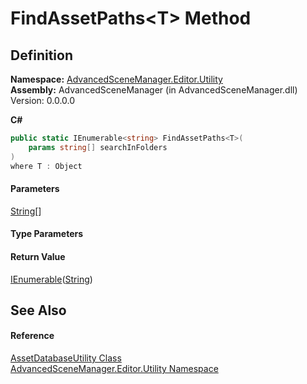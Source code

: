 # FindAssetPaths\<T> Method

## Definition

**Namespace:** [AdvancedSceneManager.Editor.Utility](N_AdvancedSceneManager_Editor_Utility.md)\
**Assembly:** AdvancedSceneManager (in AdvancedSceneManager.dll) Version: 0.0.0.0

**C#**

```c#
public static IEnumerable<string> FindAssetPaths<T>(
	params string[] searchInFolders
)
where T : Object

```

#### Parameters

&#x20; [String](https://learn.microsoft.com/dotnet/api/system.string)\[]&#x20;

#### Type Parameters

#### Return Value

[IEnumerable](https://learn.microsoft.com/dotnet/api/system.collections.generic.ienumerable-1)([String](https://learn.microsoft.com/dotnet/api/system.string))

## See Also

#### Reference

[AssetDatabaseUtility Class](T_AdvancedSceneManager_Editor_Utility_AssetDatabaseUtility.md)\
[AdvancedSceneManager.Editor.Utility Namespace](N_AdvancedSceneManager_Editor_Utility.md)
